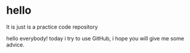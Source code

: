 # hello
It is just is a practice code repository

 hello everybody!
today i try to use GitHub, i hope you will give me some advice.
